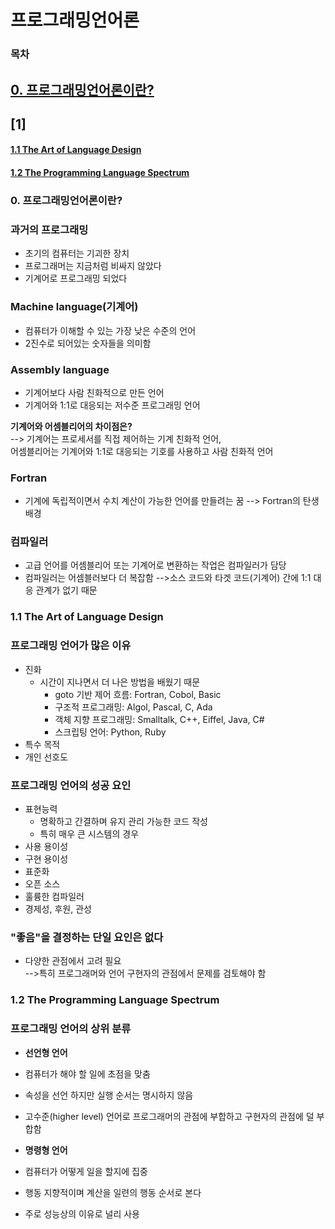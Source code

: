# 프로그래밍언어론

### 목차

## [0. 프로그래밍언어론이란?](#0-프로그래밍언어론이란)  
## [1]  
#### [1.1 The Art of Language Design](#11-the-art-of-language-design)
#### [1.2 The Programming Language Spectrum](#12-the-programming-language-spectrum)

### 0. 프로그래밍언어론이란?

### 과거의 프로그래밍
- 초기의 컴퓨터는 기괴한 장치  
- 프로그래머는 지금처럼 비싸지 않았다  
- 기계어로 프로그래밍 되었다  

### Machine language(기계어)
- 컴퓨터가 이해할 수 있는 가장 낮은 수준의 언어  
- 2진수로 되어있는 숫자들을 의미함  

### Assembly language
- 기계어보다 사람 친화적으로 만든 언어  
- 기계어와 1:1로 대응되는 저수준 프로그래밍 언어  

**기계어와 어셈블리어의 차이점은?**  
--> 기계어는 프로세서를 직접 제어하는 기계 친화적 언어,  
    어셈블리어는 기계어와 1:1로 대응되는 기호를 사용하고 사람 친화적 언어

### Fortran
- 기계에 독립적이면서 수치 계산이 가능한 언어를 만들려는 꿈 --> Fortran의 탄생 배경  

### 컴파일러
- 고급 언어를 어셈블리어 또는 기계어로 변환하는 작업은 컴파일러가 담당    
- 컴파일러는 어셈블러보다 더 복잡함
-->소스 코드와 타겟 코드(기계어) 간에 1:1 대응 관계가 없기 때문

### 1.1 The Art of Language Design

### 프로그래밍 언어가 많은 이유
- 진화
    - 시간이 지나면서 더 나은 방법을 배웠기 때문
        - goto 기반 제어 흐름: Fortran, Cobol, Basic
        - 구조적 프로그래밍: Algol, Pascal, C, Ada
        - 객체 지향 프로그래밍: Smalltalk, C++, Eiffel, Java, C#
        - 스크립팅 언어: Python, Ruby
- 특수 목적  
- 개인 선호도

### 프로그래밍 언어의 성공 요인
- 표현능력
    - 명확하고 간결하며 유지 관리 가능한 코드 작성
    - 특히 매우 큰 시스템의 경우
- 사용 용이성  
- 구현 용이성  
- 표준화  
- 오픈 소스  
- 훌륭한 컴파일러  
- 경제성, 후원, 관성

### "좋음"을 결정하는 단일 요인은 없다
- 다양한 관점에서 고려 필요  
-->특히 프로그래머와 언어 구현자의 관점에서 문제를 검토해야 함


### 1.2 The Programming Language Spectrum

### 프로그래밍 언어의 상위 분류

- **선언형 언어**
- 컴퓨터가 해야 할 일에 초점을 맞춤  
- 속성을 선언 하지만 실행 순서는 명시하지 않음  
- 고수준(higher level) 언어로 프로그래머의 관점에 부합하고 구현자의 관점에 덜 부합함

- **명령형 언어**
- 컴퓨터가 어떻게 일을 할지에 집중  
- 행동 지향적이며 계산을 일련의 행동 순서로 본다
- 주로 성능상의 이유로 널리 사용